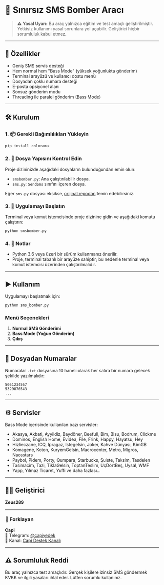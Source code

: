 
# 📱 Sınırsız SMS Bomber Aracı

> ⚠️ **Yasal Uyarı:** Bu araç yalnızca eğitim ve test amaçlı geliştirilmiştir. Yetkisiz kullanımı yasal sorunlara yol açabilir. Geliştirici hiçbir sorumluluk kabul etmez.

---

## 🚀 Özellikler

- Geniş SMS servis desteği
- Hem normal hem "Bass Mode" (yüksek yoğunlukta gönderim)
- Terminal arayüzü ve kullanıcı dostu menü
- Dosyadan çoklu numara desteği
- E-posta opsiyonel alanı
- Sonsuz gönderim modu
- Threading ile paralel gönderim (Bass Mode)

---

## 🛠️ Kurulum

### 1. 📦 Gerekli Bağımlılıkları Yükleyin

```bash
pip install colorama
```

### 2. 🧾 Dosya Yapısını Kontrol Edin

Proje dizininizde aşağıdaki dosyaların bulunduğundan emin olun:

- `smsbomber.py`: Ana çalıştırılabilir dosya.
- `sms.py`: `SendSms` sınıfını içeren dosya.

Eğer `sms.py` dosyası eksikse, [orijinal repodan](https://github.com/zeus289x/smsbomber) temin edebilirsiniz.

### 3. 🚀 Uygulamayı Başlatın

Terminal veya komut istemcisinde proje dizinine gidin ve aşağıdaki komutu çalıştırın:

```bash
python smsbomber.py
```

### 4. 📝 Notlar

- Python 3.6 veya üzeri bir sürüm kullanmanız önerilir.
- Proje, terminal tabanlı bir arayüze sahiptir; bu nedenle terminal veya komut istemcisi üzerinden çalıştırılmalıdır.

---

## ▶️ Kullanım

Uygulamayı başlatmak için:

```bash
python sms_bomber.py
```

### Menü Seçenekleri

1. **Normal SMS Gönderimi**  
2. **Bass Mode (Yoğun Gönderim)**  
3. **Çıkış**

---

## 📂 Dosyadan Numaralar

Numaralar `.txt` dosyasına 10 haneli olarak her satıra bir numara gelecek şekilde yazılmalıdır:

```
5051234567
5329876543
...
```

---

## ⚙️ Servisler

Bass Mode içerisinde kullanılan bazı servisler:

- Akasya, Akbati, Ayyildiz, Baydöner, Beefull, Bim, Bisu, Bodrum, Clickme
- Dominos, English Home, Evidea, File, Frink, Happy, Hayatsu, Hey
- Hizlieczane, ICQ, Ipragaz, Istegelsin, Joker, Kahve Dünyası, KimGB
- Komagene, Koton, KuryemGelsin, Macrocenter, Metro, Migros, Naosstars
- Paybol, Pidem, Porty, Qumpara, Starbucks, Suiste, Taksim, Tasdelen
- Tasimacim, Tazi, TiklaGelsin, ToptanTeslim, ÜçDörtBeş, Uysal, WMF
- Yapp, Yılmaz Ticaret, Yuffi ve daha fazlası...

---

## 👨‍💻 Geliştirici

**Zeus289**

---

### 🍴 Forklayan  
**Capi**  
📱 Telegram: [@capiyedek](https://t.me/capiyedek)  
📢 Kanal: [Capi Destek Kanalı](https://t.me/capiyedek_support)

---

## ⚠️ Sorumluluk Reddi

Bu araç yalnızca test amaçlıdır. Gerçek kişilere izinsiz SMS göndermek KVKK ve ilgili yasaları ihlal eder. Lütfen sorumlu kullanınız.







